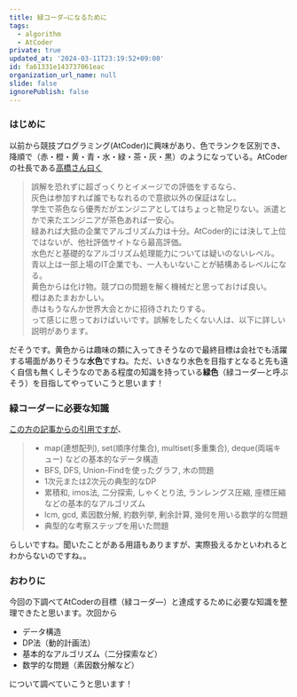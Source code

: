 ```yaml
---
title: 緑コーダ―になるために
tags:
  - algorithm
  - AtCoder
private: true
updated_at: '2024-03-11T23:19:52+09:00'
id: fa61331e143737061eac
organization_url_name: null
slide: false
ignorePublish: false
---
```


### はじめに
以前から競技プログラミング(AtCoder)に興味があり、色でランクを区別でき、降順で（赤・橙・黄・青・水・緑・茶・灰・黒）のようになっている。AtCoderの社長である[高橋さん曰く](https://chokudai.hatenablog.com/entry/2019/02/11/155904)


> 誤解を恐れずに超ざっくりとイメージでの評価をするなら、  
灰色は参加すれば誰でもなれるので意欲以外の保証はなし。  
学生で茶色なら優秀だがエンジニアとしてはちょっと物足りない。派遣とかで来たエンジニアが茶色あれば一安心。  
緑あれば大抵の企業でアルゴリズム力は十分。AtCoder的には決して上位ではないが、他社評価サイトなら最高評価。  
水色だと基礎的なアルゴリズム処理能力については疑いのないレベル。  
青以上は一部上場のIT企業でも、一人もいないことが結構あるレベルになる。  
黄色からは化け物。競プロの問題を解く機械だと思っておけば良い。  
橙はあたまおかしい。  
赤はもうなんか世界大会とかに招待されたりする。  
って感じに思っておけばいいです。誤解をしたくない人は、以下に詳しい説明があります。

だそうです。黄色からは趣味の類に入ってきそうなので最終目標は会社でも活躍する場面がありそうな<b>水色</b>ですね。ただ、いきなり水色を目指すとなると先も遠く自信も無くしそうなのである程度の知識を持っている<b>緑色</b>（緑コーダ―と呼ぶそう）を目指してやっていこうと思います！

### 緑コーダーに必要な知識 
[この方の記事からの引用ですが](https://note.com/jikky1618/n/n0814c5803391#:~:text=%E3%81%88%E3%81%A6%E3%81%84%E3%81%BE%E3%81%99%E3%80%82-,C%E5%95%8F%E9%A1%8C%E5%9F%8B%E3%82%81%E3%81%AB%E3%81%A4%E3%81%84%E3%81%A6,-C%E5%95%8F%E9%A1%8C%E5%9F%8B)、

>- map(連想配列), set(順序付集合), multiset(多重集合), deque(両端キュー)
などの基本的なデータ構造
>- BFS, DFS, Union-Findを使ったグラフ, 木の問題
>- 1次元または2次元の典型的なDP
>- 累積和, imos法, 二分探索, しゃくとり法, ランレングス圧縮, 座標圧縮
などの基本的なアルゴリズム
>- lcm, gcd, 素因数分解, 約数列挙, 剰余計算, 幾何を用いる数学的な問題
>- 典型的な考察ステップを用いた問題

らしいですね。聞いたことがある用語もありますが、実際扱えるかといわれるとわからないのですね。。

### おわりに
今回の下調べてAtCoderの目標（緑コーダ―）と達成するために必要な知識を整理できたと思います。次回から
 - データ構造
 - DP法（動的計画法）
 - 基本的なアルゴリズム（二分探索など）
 - 数学的な問題（素因数分解など）

について調べていこうと思います！
